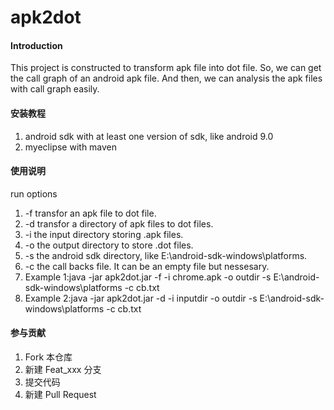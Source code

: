 # apk2dot

#### Introduction
This project is constructed to transform apk file into dot file. So, we can get the call graph of an android apk file. And then, we can analysis the apk files with call graph easily.

#### 安装教程

1. android sdk with at least one version of sdk, like android 9.0
2. myeclipse with maven

#### 使用说明
run options
1. -f  transfor an apk file to dot file.
2. -d  transfor a directory of apk files to dot files. 
3. -i  the input directory storing .apk files.
4. -o  the output directory to store .dot files.
5. -s  the android sdk directory, like E:\android-sdk-windows\platforms.
6. -c  the call backs file. It can be an empty file but nessesary.
7. Example 1:java -jar apk2dot.jar -f -i chrome.apk -o outdir -s E:\android-sdk-windows\platforms -c cb.txt
8. Example 2:java -jar apk2dot.jar -d -i inputdir -o outdir -s E:\android-sdk-windows\platforms -c cb.txt

#### 参与贡献

1. Fork 本仓库
2. 新建 Feat_xxx 分支
3. 提交代码
4. 新建 Pull Request
